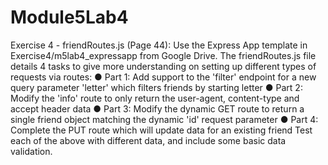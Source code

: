 # Module5Lab4

Exercise 4 - friendRoutes.js (Page 44):
Use the Express App template in Exercise4/m5lab4_expressapp from Google Drive. The friendRoutes.js file details 4 tasks to give more understanding on setting up different types of requests via routes:
●	Part 1: Add support to the 'filter' endpoint for a new query parameter 'letter' which filters friends by starting letter
●	Part 2: Modify the 'info' route to only return the user-agent, content-type and accept header data
●	Part 3: Modify the dynamic GET route to return a single friend object matching the dynamic 'id' request parameter
●	Part 4: Complete the PUT route which will update data for an existing friend
Test each of the above with different data, and include some basic data validation.
